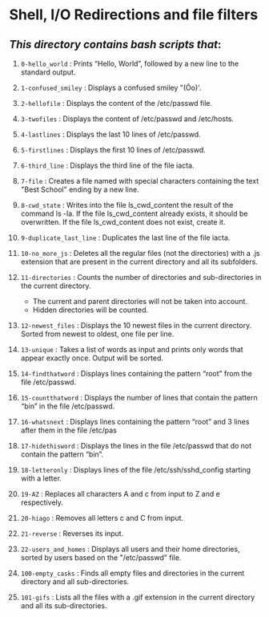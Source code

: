 
# Shell, I/O Redirections and file filters

*This directory contains bash scripts that*:
---
1. `0-hello_world` : Prints “Hello, World”, followed by a new line to the standard output. 

2. `1-confused_smiley` : Displays a confused smiley "(Ôo)'.

3. `2-hellofile` : Displays the content of the /etc/passwd file.

4. `3-twofiles` : Displays the content of /etc/passwd and /etc/hosts.

5. `4-lastlines` : Displays the last 10 lines of /etc/passwd.

6. `5-firstlines` : Displays the first 10 lines of /etc/passwd.

7. `6-third_line` : Displays the third line of the file iacta.

8. `7-file` : Creates a file named with special characters containing the text "Best School" ending by a new line.

9. `8-cwd_state` : Writes into the file ls_cwd_content the result of the command ls -la. If the file ls_cwd_content already exists, it should be overwritten. If the file ls_cwd_content does not exist, create it.

10. `9-duplicate_last_line` : Duplicates the last line of the file iacta.

11. `10-no_more_js` : Deletes all the regular files (not the directories) with a .js extension that are present in the current directory and all its subfolders.

12. `11-directories` : Counts the number of directories and sub-directories in the current directory.
	* The current and parent directories will not be taken into account.
	* Hidden directories will be counted.

13. `12-newest_files` : Displays the 10 newest files in the current directory. Sorted from newest to oldest, one file per line.

14. `13-unique` : Takes a list of words as input and prints only words that appear exactly once. Output will be sorted.

15. `14-findthatword` : Displays lines containing the pattern “root” from the file /etc/passwd.

16. `15-countthatword` : Displays the number of lines that contain the pattern “bin” in the file /etc/passwd.

17. `16-whatsnext` : Displays lines containing the pattern “root” and 3 lines after them in the file /etc/pas
18. `17-hidethisword` : Displays the lines in the file /etc/passwd that do not contain the pattern “bin”.

19. `18-letteronly` : Displays lines of the file /etc/ssh/sshd_config starting with a letter.

20. `19-AZ` : Replaces all characters A and c from input to Z and e respectively.

21. `20-hiago` : Removes all letters c and C from input.

22. `21-reverse` : Reverses its input.

23. `22-users_and_homes` : Displays all users and their home directories, sorted by users based on the "/etc/passwd" file.

24. `100-empty_casks` : Finds all empty files and directories in the current directory and all sub-directories.

25. `101-gifs` : Lists all the files with a .gif extension in the current directory and all its sub-directories.
